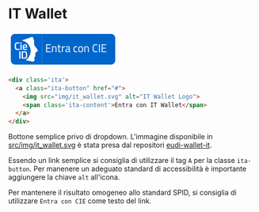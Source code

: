 # IT Wallet
![CIE](static/cie.png)
```html
<div class='ita'>
  <a class="ita-button" href="#">
    <img src="img/it_wallet.svg" alt="IT Wallet Logo">
    <span class='ita-content'>Entra con IT Wallet</span>
  </a>
</div>
```

Bottone semplice privo di dropdown. L'immagine disponibile in [src/img/it_wallet.svg](src/img/it_wallet.svg) è stata presa dal repositori [eudi-wallet-it](https://github.com/italia/eudi-wallet-it-python).

Essendo un link semplice si consiglia di utilizzare il tag `A` per la classe `ita-button`. Per manenere un adeguato standard di accessibilità è importante aggiungere la chiave `alt` all'icona.

Per mantenere il risultato omogeneo allo standard SPID, si consiglia di utilizzare `Entra con CIE` come testo del link.
